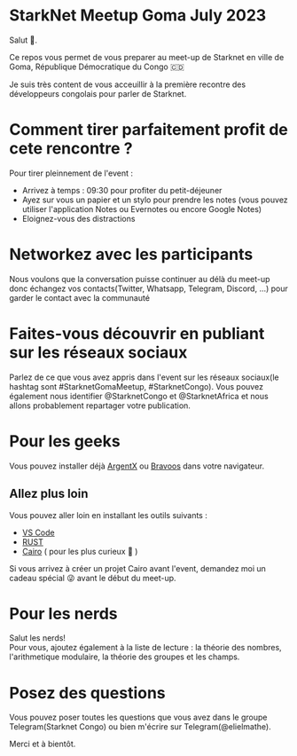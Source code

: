 # StarkNet Meetup Goma July 2023

Salut 👋.

Ce repos vous permet de vous preparer au meet-up de Starknet en ville de Goma, République Démocratique du Congo 🇨🇩

Je suis très content de vous acceuillir à la première recontre des développeurs congolais pour parler de Starknet.


# Comment tirer parfaitement profit de cete rencontre ? 

Pour tirer pleinnement de l'event : 
- Arrivez à temps : 09:30 pour profiter du petit-déjeuner
- Ayez sur vous un papier et un stylo pour prendre les notes (vous pouvez utiliser l'application Notes ou Evernotes ou encore Google Notes)  
- Eloignez-vous des distractions 

# Networkez avec les participants  

Nous voulons que la conversation puisse continuer au délà du meet-up donc échangez vos contacts(Twitter, Whatsapp, Telegram, Discord, ...) pour garder le contact avec la communauté  

# Faites-vous découvrir en publiant sur les réseaux sociaux 

Parlez de ce que vous avez appris dans l'event sur les réseaux sociaux(le hashtag sont #StarknetGomaMeetup, #StarknetCongo). Vous pouvez également nous identifier @StarknetCongo et @StarknetAfrica et nous allons probablement repartager votre publication.  

# Pour les geeks  

Vous pouvez installer déjà [ArgentX](https://chrome.google.com/webstore/detail/argent-x/dlcobpjiigpikoobohmabehhmhfoodbb) ou [Bravoos](https://chrome.google.com/webstore/detail/braavos-smart-wallet/jnlgamecbpmbajjfhmmmlhejkemejdma) dans votre navigateur. 

## Allez plus loin 

Vous pouvez aller loin en installant les outils suivants : 
- [VS Code](https://code.visualstudio.com/)  
- [RUST](https://www.rust-lang.org/tools/install) 
- [Cairo](https://cairo-book.github.io/ch01-01-installation.html) ( pour les plus curieux 🤣  )

Si vous arrivez à créer un  projet Cairo avant l'event, demandez moi un cadeau spécial 😜 avant le début du meet-up. 

# Pour les nerds 

Salut les nerds!  
Pour vous, ajoutez également à la liste de lecture : la théorie des nombres, l'arithmetique modulaire, la théorie des groupes et les champs.

# Posez des questions 

Vous pouvez poser toutes les questions que vous avez dans le groupe Telegram(Starknet Congo) ou bien m'écrire sur Telegram(@elielmathe).

Merci et à bientôt.
